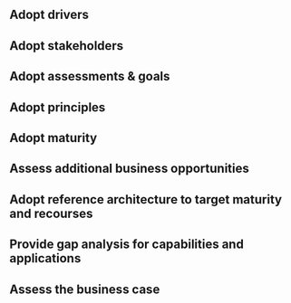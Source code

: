 ## Adopt drivers
## Adopt stakeholders
## Adopt assessments & goals
## Adopt principles
## Adopt maturity
## Assess additional business opportunities
## Adopt reference architecture to target maturity and recourses
## Provide gap analysis for capabilities and applications
## Assess the business case